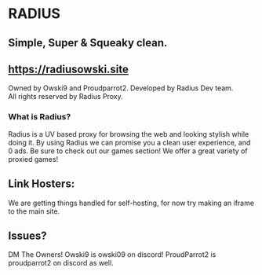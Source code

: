 # RADIUS
## Simple, Super & Squeaky clean.
## https://radiusowski.site

Owned by Owski9 and Proudparrot2.
Developed by Radius Dev team.  
All rights reserved by Radius Proxy.

### What is Radius?
Radius is a UV based proxy for browsing the web and looking stylish while doing it.
By using Radius we can promise you a clean user experience, and 0 ads.
Be sure to check out our games section! We offer a great variety of proxied games!

## Link Hosters:
We are getting things handled for self-hosting, for now try making an iframe to the main site.

## Issues?
DM The Owners!
Owski9 is owski09 on discord!
ProudParrot2 is proudparrot2 on discord as well.

